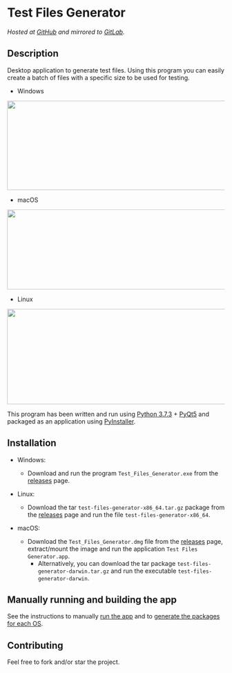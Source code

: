 # Test Files Generator

*Hosted at [GitHub](https://github.com/matuzalemmuller/test-files-generator) and mirrored to [GitLab](https://gitlab.com/matuzalemmuller/test-files-generator).*

## Description

Desktop application to generate test files. Using this program you can easily create a batch of files with a specific size to be used for testing.

* Windows

<img src="https://i.imgur.com/vvDuYJM.png" width="517" height="207" />

* macOS

<img src="https://i.imgur.com/m5iS95t.png" width="639" height="185" />

* Linux

<img src="https://i.imgur.com/YuCPGM5.png" width="632" height="221" />

This program has been written and run using [Python 3.7.3](https://www.python.org/downloads/release/python-373/) + [PyQt5](https://pypi.org/project/PyQt5/) and packaged as an application using [PyInstaller](https://www.pyinstaller.org/).

## Installation

* Windows:

  * Download and run the program `Test_Files_Generator.exe` from the [releases](https://github.com/matuzalemmuller/test-files-generator/releases) page.

* Linux:

  * Download the tar `test-files-generator-x86_64.tar.gz` package from the [releases](https://github.com/matuzalemmuller/test-files-generator/releases) page and run the file `test-files-generator-x86_64`.

* macOS:

  * Download the `Test_Files_Generator.dmg` file from the [releases](https://github.com/matuzalemmuller/test-files-generator/releases) page, extract/mount the image and run the application `Test Files Generator.app`.
    * Alternatively, you can download the tar package `test-files-generator-darwin.tar.gz` and run the executable `test-files-generator-darwin`.

## Manually running and building the app

See the instructions to manually [run the app](src/README.md) and to [generate the packages for each OS](spec/README.md).

## Contributing

Feel free to fork and/or star the project.
